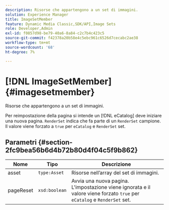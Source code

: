 ```yaml
---
description: Risorse che appartengono a un set di immagini.
solution: Experience Manager
title: ImageSetMember
feature: Dynamic Media Classic,SDK/API,Image Sets
role: Developer,Admin
exl-id: f0857d98-be79-40a6-8a84-c2c7b4c423c5
source-git-commit: f42378a20b58e4c5ebc961c6526d7cecabc2ae38
workflow-type: tm+mt
source-wordcount: '68'
ht-degree: 7%

---
```


# [!DNL ImageSetMember]{#imagesetmember}

Risorse che appartengono a un set di immagini.

Per reimpostazione della pagina si intende un [!DNL eCatalog] deve iniziare una nuova pagina. `RenderSet` indica che fa parte di un `RenderSet` campione. Il valore viene forzato a `true` per `eCatalog` e `RenderSet` set.

## Parametri {#section-2fc9bea56b6d4b72b80d4f04c5f9b862}

| Nome | Tipo | Descrizione |
|---|---|---|
| asset | `type:Asset` | Risorse nell’array del set di immagini. |
| pageReset | `xsd:boolean` | Avvia una nuova pagina. L&#39;impostazione viene ignorata e il valore viene forzato `true` per `eCatalog` e `RenderSet` set. |
